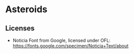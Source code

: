 # Asteroids

## Licenses ##

- Noticia Font from Google, licensed under OFL: https://fonts.google.com/specimen/Noticia+Text/about
